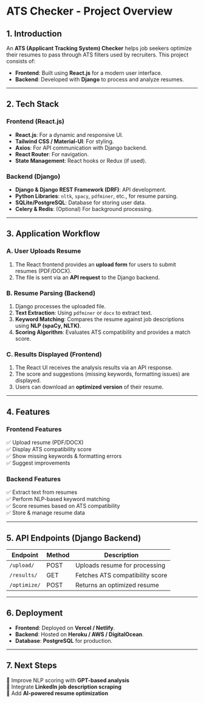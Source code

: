 # **ATS Checker - Project Overview**

## **1. Introduction**
An **ATS (Applicant Tracking System) Checker** helps job seekers optimize their resumes to pass through ATS filters used by recruiters. This project consists of:
- **Frontend**: Built using **React.js** for a modern user interface.
- **Backend**: Developed with **Django** to process and analyze resumes.

---

## **2. Tech Stack**
### **Frontend (React.js)**
- **React.js**: For a dynamic and responsive UI.
- **Tailwind CSS / Material-UI**: For styling.
- **Axios**: For API communication with Django backend.
- **React Router**: For navigation.
- **State Management**: React hooks or Redux (if used).

### **Backend (Django)**
- **Django & Django REST Framework (DRF)**: API development.
- **Python Libraries**: `nltk`, `spacy`, `pdfminer`, etc., for resume parsing.
- **SQLite/PostgreSQL**: Database for storing user data.
- **Celery & Redis**: (Optional) For background processing.

---

## **3. Application Workflow**
### **A. User Uploads Resume**
1. The React frontend provides an **upload form** for users to submit resumes (PDF/DOCX).
2. The file is sent via an **API request** to the Django backend.

### **B. Resume Parsing (Backend)**
1. Django processes the uploaded file.
2. **Text Extraction**: Using `pdfminer` or `docx` to extract text.
3. **Keyword Matching**: Compares the resume against job descriptions using **NLP (spaCy, NLTK)**.
4. **Scoring Algorithm**: Evaluates ATS compatibility and provides a match score.

### **C. Results Displayed (Frontend)**
1. The React UI receives the analysis results via an API response.
2. The score and suggestions (missing keywords, formatting issues) are displayed.
3. Users can download an **optimized version** of their resume.

---

## **4. Features**
### **Frontend Features**
✅ Upload resume (PDF/DOCX)  
✅ Display ATS compatibility score  
✅ Show missing keywords & formatting errors  
✅ Suggest improvements  

### **Backend Features**
✅ Extract text from resumes  
✅ Perform NLP-based keyword matching  
✅ Score resumes based on ATS compatibility  
✅ Store & manage resume data  

---

## **5. API Endpoints (Django Backend)**
| Endpoint             | Method | Description                     |
|----------------------|--------|---------------------------------|
| `/upload/`           | POST   | Uploads resume for processing  |
| `/results/`          | GET    | Fetches ATS compatibility score |
| `/optimize/`         | POST   | Returns an optimized resume    |

---

## **6. Deployment**
- **Frontend**: Deployed on **Vercel / Netlify**.
- **Backend**: Hosted on **Heroku / AWS / DigitalOcean**.
- **Database**: **PostgreSQL** for production.

---

## **7. Next Steps**
🚀 Improve NLP scoring with **GPT-based analysis**  
🚀 Integrate **LinkedIn job description scraping**  
🚀 Add **AI-powered resume optimization**  


